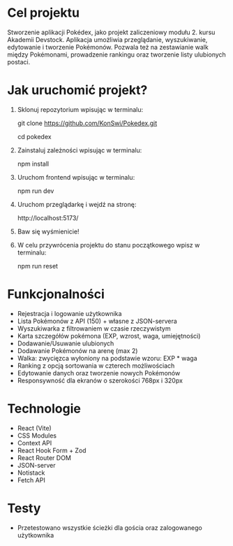 # Cel projektu

Stworzenie aplikacji Pokédex, jako projekt zaliczeniowy modułu 2. kursu Akademii Devstock. Aplikacja umożliwia przeglądanie, wyszukiwanie, edytowanie i tworzenie Pokémonów. Pozwala też na zestawianie walk między Pokémonami, prowadzenie rankingu oraz tworzenie listy ulubionych postaci.

# Jak uruchomić projekt?

1. Sklonuj repozytorium wpisując w terminalu:

   git clone https://github.com/KonSwi/Pokedex.git

   cd pokedex

2. Zainstaluj zależności wpisując w terminalu:

   npm install

3. Uruchom frontend wpisując w terminalu:

   npm run dev

4. Uruchom przeglądarkę i wejdź na stronę:

   http://localhost:5173/

5. Baw się wyśmienicie!

6. W celu przywrócenia projektu do stanu początkowego wpisz w terminalu:

   npm run reset

# Funkcjonalności

- Rejestracja i logowanie użytkownika
- Lista Pokémonów z API (150) + własne z JSON-servera
- Wyszukiwarka z filtrowaniem w czasie rzeczywistym
- Karta szczegółów pokémona (EXP, wzrost, waga, umiejętności)
- Dodawanie/Usuwanie ulubionych
- Dodawanie Pokémonów na arenę (max 2)
- Walka: zwycięzca wyłoniony na podstawie wzoru: EXP \* waga
- Ranking z opcją sortowania w czterech możliwościach
- Edytowanie danych oraz tworzenie nowych Pokémonów
- Responsywność dla ekranów o szerokości 768px i 320px

# Technologie

- React (Vite)
- CSS Modules
- Context API
- React Hook Form + Zod
- React Router DOM
- JSON-server
- Notistack
- Fetch API

# Testy

- Przetestowano wszystkie ścieżki dla gościa oraz zalogowanego użytkownika
